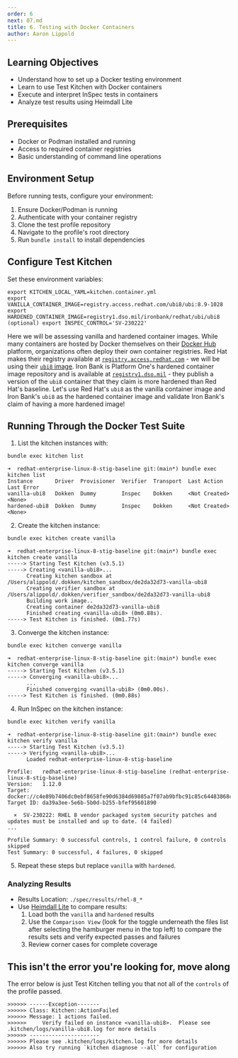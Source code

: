 ```yaml
---
order: 6
next: 07.md
title: 6. Testing with Docker Containers
author: Aaron Lippold
---
```


## Learning Objectives

- Understand how to set up a Docker testing environment
- Learn to use Test Kitchen with Docker containers
- Execute and interpret InSpec tests in containers
- Analyze test results using Heimdall Lite

## Prerequisites

- Docker or Podman installed and running
- Access to required container registries
- Basic understanding of command line operations

## Environment Setup

Before running tests, configure your environment:

1. Ensure Docker/Podman is running
2. Authenticate with your container registry
3. Clone the test profile repository
4. Navigate to the profile's root directory
5. Run `bundle install` to install dependencies

## Configure Test Kitchen

Set these environment variables:

```shell
export KITCHEN_LOCAL_YAML=kitchen.container.yml
export VANILLA_CONTAINER_IMAGE=registry.access.redhat.com/ubi8/ubi:8.9-1028
export HARDENED_CONTAINER_IMAGE=registry1.dso.mil/ironbank/redhat/ubi/ubi8
(optional) export INSPEC_CONTROL='SV-230222'
```

Here we will be assessing vanilla and hardened container images.  While many containers are hosted by Docker themselves on their [Docker Hub](https://hub.docker.com/) platform, organizations often deploy their own container registries.  Red Hat makes their registry available at [`registry.access.redhat.com`](https://registry.access.redhat.com) - we will be using their [`ubi8` image](https://developers.redhat.com/blog/2019/10/09/what-is-red-hat-universal-base-image#high_quality__the_security_and_operational_benefits_of_rhel).  Iron Bank is Platform One's hardened container image repository and is available at [`registry1.dso.mil`](https://registry1.dso.mil) - they publish a version of the `ubi8` container that they claim is more hardened than Red Hat's baseline.  Let's use Red Hat's `ubi8` as the vanilla container image and Iron Bank's `ubi8` as the hardened container image and validate Iron Bank's claim of having a more hardened image!

## Running Through the Docker Test Suite

1. List the kitchen instances with:

```bash
bundle exec kitchen list
```

```shell
➜  redhat-enterprise-linux-8-stig-baseline git:(main*) bundle exec kitchen list
Instance       Driver  Provisioner  Verifier  Transport  Last Action    Last Error
vanilla-ubi8   Dokken  Dummy        Inspec    Dokken     <Not Created>  <None>
hardened-ubi8  Dokken  Dummy        Inspec    Dokken     <Not Created>  <None>
```

2. Create the kitchen instance:
```bash
bundle exec kitchen create vanilla
```

```shell
➜  redhat-enterprise-linux-8-stig-baseline git:(main*) bundle exec kitchen create vanilla
-----> Starting Test Kitchen (v3.5.1)
-----> Creating <vanilla-ubi8>...
      Creating kitchen sandbox at /Users/alippold/.dokken/kitchen_sandbox/de2da32d73-vanilla-ubi8
      Creating verifier sandbox at /Users/alippold/.dokken/verifier_sandbox/de2da32d73-vanilla-ubi8
      Building work image..
      Creating container de2da32d73-vanilla-ubi8
      Finished creating <vanilla-ubi8> (0m0.88s).
-----> Test Kitchen is finished. (0m1.77s)
```

3. Converge the kitchen instance:
```bash
bundle exec kitchen converge vanilla
```

```shell
➜  redhat-enterprise-linux-8-stig-baseline git:(main*) bundle exec kitchen converge vanilla
-----> Starting Test Kitchen (v3.5.1)
-----> Converging <vanilla-ubi8>...
      ...
      Finished converging <vanilla-ubi8> (0m0.00s).
-----> Test Kitchen is finished. (0m0.88s)
```

4. Run InSpec on the kitchen instance:
```bash
bundle exec kitchen verify vanilla
```

```shell
➜  redhat-enterprise-linux-8-stig-baseline git:(main*) bundle exec kitchen verify vanilla
-----> Starting Test Kitchen (v3.5.1)
-----> Verifying <vanilla-ubi8>...
      Loaded redhat-enterprise-linux-8-stig-baseline

Profile:   redhat-enterprise-linux-8-stig-baseline (redhat-enterprise-linux-8-stig-baseline)
Version:   1.12.0
Target:    docker://c4e89b7406dc0ebf8658fe90d6384d69885a7f07ab9bfbc91c85c64483868c44
Target ID: da39a3ee-5e6b-5b0d-b255-bfef95601890

  ×  SV-230222: RHEL 8 vendor packaged system security patches and updates must be installed and up to date. (4 failed)
...

Profile Summary: 0 successful controls, 1 control failure, 0 controls skipped
Test Summary: 0 successful, 4 failures, 0 skipped
```

5. Repeat these steps but replace `vanilla` with `hardened`.

### Analyzing Results

- Results Location: `./spec/results/rhel-8_*`
- Use [Heimdall Lite](https://heimdall-lite.mitre.org) to compare results:
  1. Load both the `vanilla` and `hardened` results
  2. Use the `Comparison View` (look for the toggle underneath the files list after selecting the hamburger menu in the top left) to compare the results sets and verify expected passes and failures
  3. Review corner cases for complete coverage


## This isn't the error you're looking for, move along

The error below is just Test Kitchen telling you that not all of the `controls` of the profile passed.

```shell
>>>>>> ------Exception-------
>>>>>> Class: Kitchen::ActionFailed
>>>>>> Message: 1 actions failed.
>>>>>>     Verify failed on instance <vanilla-ubi8>.  Please see .kitchen/logs/vanilla-ubi8.log for more details
>>>>>> ----------------------
>>>>>> Please see .kitchen/logs/kitchen.log for more details
>>>>>> Also try running `kitchen diagnose --all` for configuration
```
